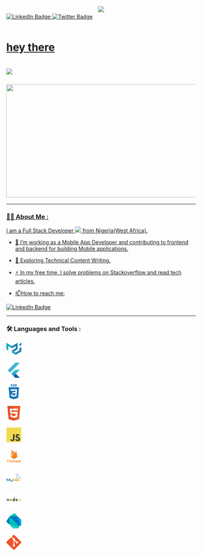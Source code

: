 <div id="header" align="center">

<img src="https://media.giphy.com/media/M9gbBd9nbDrOTu1Mqx/giphy.gif" width="100"/>

</div>

<div id="badges">

<a href= "https://www.linkedin.com/in/emmanuel-oyewole-b0845320a">

<img src="https://img.shields.io/badge/LinkedIn-blue?style=for-the-badge&logo=linkedin&logoColor=white" alt="LinkedIn Badge"/>

</a>

<a href= "https://twitter.com/HonourOyewole?t=x6Hx1nZoYTFoNhpoWrb_Yw&s=09">

<img src="https://img.shields.io/badge/Twitter-blue?style=for-the-badge&logo=twitter&logoColor=white" alt="Twitter Badge"/>

</div>

<img src="https://komarev.com/ghpvc/?username=your-github-username&style=flat-square&color=blue" alt=""/>

<h1>

  hey there

  <img src="https://media.giphy.com/media/hvRJCLFzcasrR4ia7z/giphy.gif" width="30px"/>

</h1>

<div align="center">

  <img src="https://media.giphy.com/media/dWesBcTLavkZuG35MI/giphy.gif" width="600" height="300"/>

</div>

---

### :man_technologist: About Me :
  I am a Full Stack Developer <img src="https://media.giphy.com/media/WUlplcMpOCEmTGBtBW/giphy.gif" width="30"> from Nigeria(West Africa).
  - :telescope: I’m working as a Mobile App Developer and contributing to frontend and backend for building Mobile applications.

- :seedling: Exploring Technical Content Writing.

- :zap: In my free time, I solve problems on Stackoverflow and read tech articles.

- :mailbox:How to reach me:
<a href= "https://www.linkedin.com/in/emmanuel-oyewole-b0845320a">

<img src="https://img.shields.io/badge/LinkedIn-blue?style=for-the-badge&logo=linkedin&logoColor=white" alt="LinkedIn Badge">
  </a>
  
---

### :hammer_and_wrench: Languages and Tools :
  <div>

  <img src="https://github.com/devicons/devicon/blob/master/icons/materialui/materialui-original.svg" title="Material UI" alt="Material UI" width="40" height="40"/>&nbsp;

  <img src="https://github.com/devicons/devicon/blob/master/icons/flutter/flutter-original.svg" title="Flutter" alt="Flutter" width="40" height="40"/>&nbsp;

  <img src="https://github.com/devicons/devicon/blob/master/icons/css3/css3-plain-wordmark.svg"  title="CSS3" alt="CSS" width="40" height="40"/>&nbsp;

  <img src="https://github.com/devicons/devicon/blob/master/icons/html5/html5-original.svg" title="HTML5" alt="HTML" width="40" height="40"/>&nbsp;

  <img src="https://github.com/devicons/devicon/blob/master/icons/javascript/javascript-original.svg" title="JavaScript" alt="JavaScript" width="40" height="40"/>&nbsp;

  <img src="https://github.com/devicons/devicon/blob/master/icons/firebase/firebase-plain-wordmark.svg" title="Firebase" alt="Firebase" width="40" height="40"/>&nbsp;

  <img src="https://github.com/devicons/devicon/blob/master/icons/mysql/mysql-original-wordmark.svg" title="MySQL"  alt="MySQL" width="40" height="40"/>&nbsp;

  <img src="https://github.com/devicons/devicon/blob/master/icons/nodejs/nodejs-original-wordmark.svg" title="NodeJS" alt="NodeJS" width="40" height="40"/>&nbsp;
    
<img src="https://github.com/devicons/devicon/blob/master/icons/dart/dart-original.svg" title="NodeJS" alt="NodeJS" width="40" height="40"/>&nbsp;
    
 <img src="https://github.com/devicons/devicon/blob/master/icons/git/git-original.svg" title="NodeJS" alt="NodeJS" width="40" height="40"/>&nbsp;   
    
  
